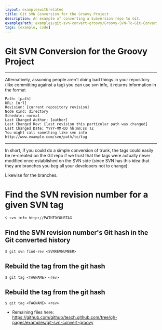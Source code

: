 ```yaml
---
layout: exampleswithrelated
title: Git SVN Conversion for the Groovy Project
description: An example of converting a Subversion repo to Git.
examplesPath: examples/git-svn-convert-groovy/Groovy-SVN-To-Git-Conversion.bsh
tags: [example, code]
---
```


# Git SVN Conversion for the Groovy Project

________
Alternatively, assuming people aren't doing bad things in your repository (like committing against a tag) you can use svn info, it returns information in the format

    Path: [path]
    URL: [url]
    Revision: [current repository revision]
    Node Kind: directory
    Schedule: normal
    Last Changed Author: [author]
    Last Changed Rev: [last revision this particular path was changed]
    Last Changed Date: YYYY-MM-DD hh:mm:ss TZ
    You might call something like svn info http://www.example.com/svn/path/to/tag

_________


In short, if you could do a simple conversion of trunk, the tags could easily be re-created on the Git repo if we trust that the tags were actually never modified once established on the SVN side (since SVN has this idea that they are branches you beg all your developers not to change).

Likewise for the branches.

# Find the SVN revision number for a given SVN tag
    $ svn info http://PATHTOYOURTAG

## Find the SVN revision number's Git hash in the Git converted history
    $ git svn find-rev <SVNREVNUMBER>

## Rebuild the tag from the git hash
    $ git tag <TAGNAME> <rev>

## Rebuild the tag from the git hash
    $ git tag <TAGNAME> <rev>

* Remaining files here: <https://github.com/github/teach.github.com/tree/gh-pages/examples/git-svn-convert-groovy>
